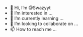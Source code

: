 - 👋 Hi, I’m @Swazyyt
- 👀 I’m interested in ...
- 🌱 I’m currently learning ...
- 💞️ I’m looking to collaborate on ...
- 📫 How to reach me ...

<!---
Swazyyt/Swazyyt is a ✨ special ✨ repository because its `README.md` (this file) appears on your GitHub profile.
You can click the Preview link to take a look at your changes.
--->

